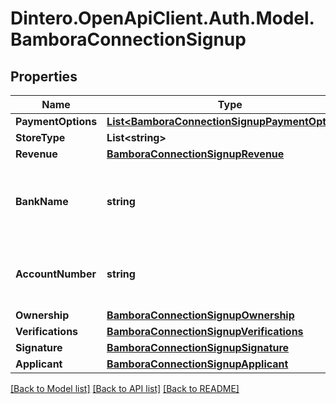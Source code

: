 # Dintero.OpenApiClient.Auth.Model.BamboraConnectionSignup

## Properties

Name | Type | Description | Notes
------------ | ------------- | ------------- | -------------
**PaymentOptions** | [**List&lt;BamboraConnectionSignupPaymentOptions&gt;**](BamboraConnectionSignupPaymentOptions.md) |  | 
**StoreType** | **List&lt;string&gt;** |  | [optional] 
**Revenue** | [**BamboraConnectionSignupRevenue**](BamboraConnectionSignupRevenue.md) |  | 
**BankName** | **string** | The name of the bank where the company&#39;s bank account is | 
**AccountNumber** | **string** | The company&#39;s bank account number | 
**Ownership** | [**BamboraConnectionSignupOwnership**](BamboraConnectionSignupOwnership.md) |  | [optional] 
**Verifications** | [**BamboraConnectionSignupVerifications**](BamboraConnectionSignupVerifications.md) |  | [optional] 
**Signature** | [**BamboraConnectionSignupSignature**](BamboraConnectionSignupSignature.md) |  | [optional] 
**Applicant** | [**BamboraConnectionSignupApplicant**](BamboraConnectionSignupApplicant.md) |  | [optional] 

[[Back to Model list]](../README.md#documentation-for-models) [[Back to API list]](../README.md#documentation-for-api-endpoints) [[Back to README]](../README.md)

